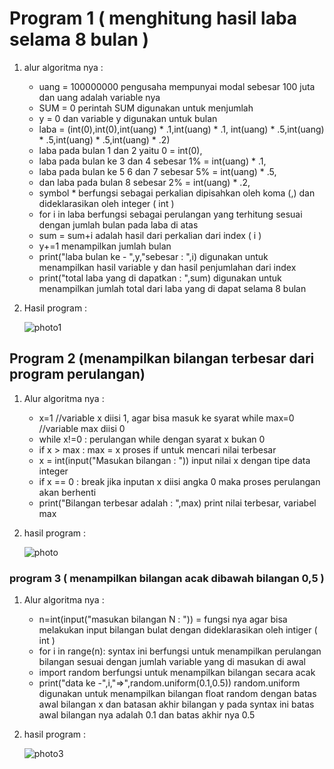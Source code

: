 <h1> Program 1 ( menghitung hasil laba selama 8 bulan ) </h1>

1. alur algoritma nya :

   - uang = 100000000 pengusaha mempunyai modal sebesar 100 juta dan uang adalah variable nya
   - SUM = 0 perintah SUM digunakan untuk menjumlah 
   - y = 0 dan variable y digunakan untuk bulan 
   - laba = (int(0),int(0),int(uang) * .1,int(uang) * .1, int(uang) * .5,int(uang) * .5,int(uang) * .5,int(uang) * .2)
   - laba pada bulan 1 dan 2 yaitu 0 = int(0),
   - laba pada bulan ke 3 dan 4 sebesar 1% = int(uang) * .1,
   - laba pada bulan ke 5 6 dan 7 sebesar 5% = int(uang) * .5,
   - dan laba pada bulan 8 sebesar 2% = int(uang) * .2,
   - symbol * berfungsi sebagai perkalian dipisahkan oleh koma (,) dan dideklarasikan oleh integer ( int )
   - for i in laba berfungsi sebagai perulangan yang terhitung sesuai dengan jumlah bulan pada laba di atas
	- sum = sum+i adalah hasil dari perkalian dari index ( i )
	- y+=1 menampilkan jumlah bulan
	- print("laba bulan ke - ",y,"sebesar : ",i) digunakan untuk menampilkan hasil variable y dan hasil penjumlahan 
	  dari index
   - print("total laba yang di dapatkan : ",sum) digunakan untuk menampilkan jumlah total dari laba yang di dapat selama 8 bulan 
  

2. Hasil program :

    ![photo1](https://user-images.githubusercontent.com/56831922/68442234-fd3c5080-0202-11ea-81fc-bd2de4b45da8.jpg)



<h2> Program 2 (menampilkan bilangan terbesar dari program perulangan)</h2>

1. Alur algoritma nya : 

   - x=1 //variable x diisi 1, agar bisa masuk ke syarat while max=0 //variable max diisi 0
   - while x!=0 : perulangan while dengan syarat x bukan 0
   - if x > max : max = x proses if untuk mencari nilai terbesar
   - x = int(input("Masukan bilangan : ")) input nilai x dengan tipe data integer
   - if x == 0 : break jika inputan x diisi angka 0 maka proses perulangan akan berhenti
   - print("Bilangan terbesar adalah : ",max) print nilai terbesar, variabel max
   
 2. hasil program :
 
 	![photo](https://user-images.githubusercontent.com/56831922/68460123-9dad6780-0239-11ea-9901-4171ff122a92.jpg)
	

<h3> program 3 ( menampilkan bilangan acak dibawah bilangan 0,5 ) </h3>

 1. Alur algoritma nya :
    - n=int(input("masukan bilangan N :  ")) = fungsi nya agar bisa melakukan input bilangan bulat dengan dideklarasikan 
      oleh intiger ( int )
    - for i in range(n): syntax ini berfungsi untuk menampilkan perulangan bilangan sesuai dengan jumlah variable yang di
      masukan di awal
    - import random  berfungsi untuk menampilkan bilangan secara acak
    - print("data ke -",i,"=>",random.uniform(0.1,0.5)) random.uniform digunakan untuk menampilkan bilangan float random 
      dengan batas awal bilangan x dan batasan akhir bilangan y pada syntax ini batas awal bilangan nya adalah 0.1 dan
      batas akhir nya 0.5
      
 2. hasil program :
 	
	![photo3](https://user-images.githubusercontent.com/56831922/68460542-b79b7a00-023a-11ea-8a65-2c39322f41bd.jpg)


